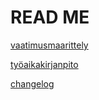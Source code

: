 # READ ME


[vaatimusmaarittely](https://github.com/taru-s/ot-harjoitustyo/blob/master/dokumentaatio/vaatimusmaarittely.md)

[työaikakirjanpito](https://github.com/taru-s/ot-harjoitustyo/blob/master/dokumentaatio/tuntikirjanpito.md)

[changelog](https://github.com/taru-s/ot-harjoitustyo/blob/master/fabric-stash/dokumentaatio/changelog.md)

